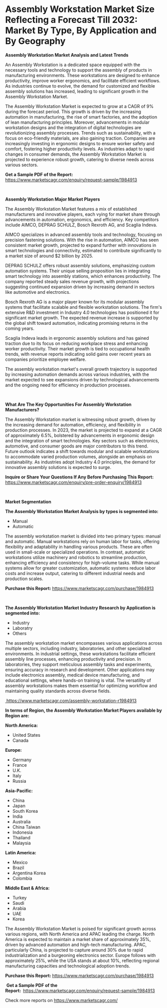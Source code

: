 <p><h1>Assembly Workstation Market Size Reflecting a Forecast Till 2032: Market By Type, By Application and By Geography</h1></p><p><strong>Assembly Workstation Market Analysis and Latest Trends</strong></p>
<p><p>An Assembly Workstation is a dedicated space equipped with the necessary tools and technology to support the assembly of products in manufacturing environments. These workstations are designed to enhance productivity, improve worker ergonomics, and facilitate efficient workflows. As industries continue to evolve, the demand for customized and flexible assembly solutions has increased, leading to significant growth in the Assembly Workstation Market.</p><p>The Assembly Workstation Market is expected to grow at a CAGR of 9% during the forecast period. This growth is driven by the increasing automation in manufacturing, the rise of smart factories, and the adoption of lean manufacturing principles. Moreover, advancements in modular workstation designs and the integration of digital technologies are revolutionizing assembly processes. Trends such as sustainability, with a focus on eco-friendly materials, are also gaining traction. Companies are increasingly investing in ergonomic designs to ensure worker safety and comfort, fostering higher productivity levels. As industries adapt to rapid changes in consumer demands, the Assembly Workstation Market is projected to experience robust growth, catering to diverse needs across various sectors.</p></p>
<p><strong>Get a Sample PDF of the Report:&nbsp;</strong> <a href="https://www.marketscagr.com/enquiry/request-sample/1984913?utm_campaign=3095&utm_medium=2&utm_source=Github&utm_content=ia&utm_term=10042025&utm_id=assembly-workstation">https://www.marketscagr.com/enquiry/request-sample/1984913</a></p>
<p>&nbsp;</p>
<p><strong>Assembly Workstation Major Market Players</strong></p>
<p><p>The Assembly Workstation Market features a mix of established manufacturers and innovative players, each vying for market share through advancements in automation, ergonomics, and efficiency. Key competitors include AIMCO, DEPRAG SCHULZ, Bosch Rexroth AG, and Scaglia Indeva.</p><p>AIMCO specializes in advanced assembly tools and technology, focusing on precision fastening solutions. With the rise in automation, AIMCO has seen consistent market growth, projected to expand further with innovations in smart technologies and connectivity, estimated to contribute significantly to a market size of around $2 billion by 2025.</p><p>DEPRAG SCHULZ offers robust assembly solutions, emphasizing custom automation systems. Their unique selling proposition lies in integrating smart technology into assembly stations, which enhances productivity. The company reported steady sales revenue growth, with projections suggesting continued expansion driven by increasing demand in sectors like automotive and electronics.</p><p>Bosch Rexroth AG is a major player known for its modular assembly systems that facilitate scalable and flexible workstation solutions. The firm's extensive R&D investment in Industry 4.0 technologies has positioned it for significant market growth. The expected revenue increase is supported by the global shift toward automation, indicating promising returns in the coming years.</p><p>Scaglia Indeva leads in ergonomic assembly solutions and has gained traction due to its focus on reducing workplace stress and enhancing worker productivity. Their market growth is tied to occupational health trends, with revenue reports indicating solid gains over recent years as companies prioritize employee welfare.</p><p>The assembly workstation market's overall growth trajectory is supported by increasing automation demands across various industries, with the market expected to see expansions driven by technological advancements and the ongoing need for efficiency in production processes.</p></p>
<p>&nbsp;</p>
<p><strong>What Are The Key Opportunities For Assembly Workstation Manufacturers?</strong></p>
<p><p>The Assembly Workstation market is witnessing robust growth, driven by the increasing demand for automation, efficiency, and flexibility in production processes. In 2023, the market is projected to expand at a CAGR of approximately 6.5%, bolstered by advancements in ergonomic design and the integration of smart technologies. Key sectors such as electronics, automotive, and consumer goods are major contributors to this trend. Future outlook indicates a shift towards modular and scalable workstations to accommodate varied production volumes, alongside an emphasis on sustainability. As industries adopt Industry 4.0 principles, the demand for innovative assembly solutions is expected to surge.</p></p>
<p><strong>Inquire or Share Your Questions If Any Before Purchasing This Report:</strong> <a href="https://www.marketscagr.com/enquiry/pre-order-enquiry/1984913?utm_campaign=3095&utm_medium=2&utm_source=Github&utm_content=ia&utm_term=10042025&utm_id=assembly-workstation">https://www.marketscagr.com/enquiry/pre-order-enquiry/1984913</a></p>
<p>&nbsp;</p>
<p><strong>Market Segmentation</strong></p>
<p><strong>The Assembly Workstation Market Analysis by types is segmented into:</strong></p>
<p><ul><li>Manual</li><li>Automatic</li></ul></p>
<p><p>The assembly workstation market is divided into two primary types: manual and automatic. Manual workstations rely on human labor for tasks, offering flexibility and adaptability in handling various products. These are often used in small-scale or specialized operations. In contrast, automatic workstations utilize machinery and robotics to streamline production, enhancing efficiency and consistency for high-volume tasks. While manual systems allow for greater customization, automatic systems reduce labor costs and increase output, catering to different industrial needs and production scales.</p></p>
<p><strong>Purchase this Report:&nbsp;</strong><a href="https://www.marketscagr.com/purchase/1984913?utm_campaign=3095&utm_medium=2&utm_source=Github&utm_content=ia&utm_term=10042025&utm_id=assembly-workstation">https://www.marketscagr.com/purchase/1984913</a></p>
<p>&nbsp;</p>
<p><strong>The Assembly Workstation Market Industry Research by Application is segmented into:</strong></p>
<p><ul><li>Industry</li><li>Laboratry</li><li>Others</li></ul></p>
<p><p>The assembly workstation market encompasses various applications across multiple sectors, including industry, laboratories, and other specialized environments. In industrial settings, these workstations facilitate efficient assembly line processes, enhancing productivity and precision. In laboratories, they support meticulous assembly tasks and experiments, ensuring accuracy in research and development. Other applications may include electronics assembly, medical device manufacturing, and educational settings, where hands-on training is vital. The versatility of assembly workstations makes them essential for optimizing workflow and maintaining quality standards across diverse fields.</p></p>
<p><a href="https://www.marketscagr.com/assembly-workstation-r1984913?utm_campaign=3095&utm_medium=2&utm_source=Github&utm_content=ia&utm_term=10042025&utm_id=assembly-workstation">&nbsp;https://www.marketscagr.com/assembly-workstation-r1984913</a></p>
<p><strong>In terms of Region, the Assembly Workstation Market Players available by Region are:</strong></p>
<p>
    <p> <strong> North America: </strong>
        <ul>
            <li>United States</li>
            <li>Canada</li>
        </ul>
        </p> 
    <p> <strong> Europe: </strong>
        <ul>
            <li>Germany</li>
            <li>France</li>
            <li>U.K.</li>
            <li>Italy</li>
            <li>Russia</li>
        </ul>
        </p> 
    <p> <strong> Asia-Pacific: </strong>
        <ul>
            <li>China</li>
            <li>Japan</li>
            <li>South Korea</li>
            <li>India</li>
            <li>Australia</li>
            <li>China Taiwan</li>
            <li>Indonesia</li>
            <li>Thailand</li>
            <li>Malaysia</li>
        </ul>
        </p> 
    <p> <strong> Latin America: </strong>
        <ul>
            <li>Mexico</li>
            <li>Brazil</li>
            <li>Argentina Korea</li>
            <li>Colombia</li>
        </ul>
        </p> 
    <p> <strong> Middle East & Africa: </strong>
        <ul>
            <li>Turkey</li>
            <li>Saudi</li>
            <li>Arabia</li>
            <li>UAE</li>
            <li>Korea</li>
        </ul>
    </p>
    </p>
<p><p>The Assembly Workstation Market is poised for significant growth across various regions, with North America and APAC leading the charge. North America is expected to maintain a market share of approximately 35%, driven by advanced automation and high-tech manufacturing. APAC, particularly China, is projected to capture around 30% due to rapid industrialization and a burgeoning electronics sector. Europe follows with approximately 25%, while the USA stands at about 10%, reflecting regional manufacturing capacities and technological adoption trends.</p></p>
<p><strong>Purchase this Report: </strong><a href="https://www.marketscagr.com/purchase/1984913?utm_campaign=3095&utm_medium=2&utm_source=Github&utm_content=ia&utm_term=10042025&utm_id=assembly-workstation">https://www.marketscagr.com/purchase/1984913</a></p>
<p>&nbsp;<strong>Get a Sample PDF of the Report:&nbsp;&nbsp;</strong><a href="https://www.marketscagr.com/enquiry/request-sample/1984913?utm_campaign=3095&utm_medium=2&utm_source=Github&utm_content=ia&utm_term=10042025&utm_id=assembly-workstation">https://www.marketscagr.com/enquiry/request-sample/1984913</a></p>
<p><strong></strong></p>
<p>Check more reports on <a href="https://www.marketscagr.com/?utm_campaign=3095&utm_medium=2&utm_source=Github&utm_content=ia&utm_term=10042025&utm_id=assembly-workstation">https://www.marketscagr.com/</a></p>